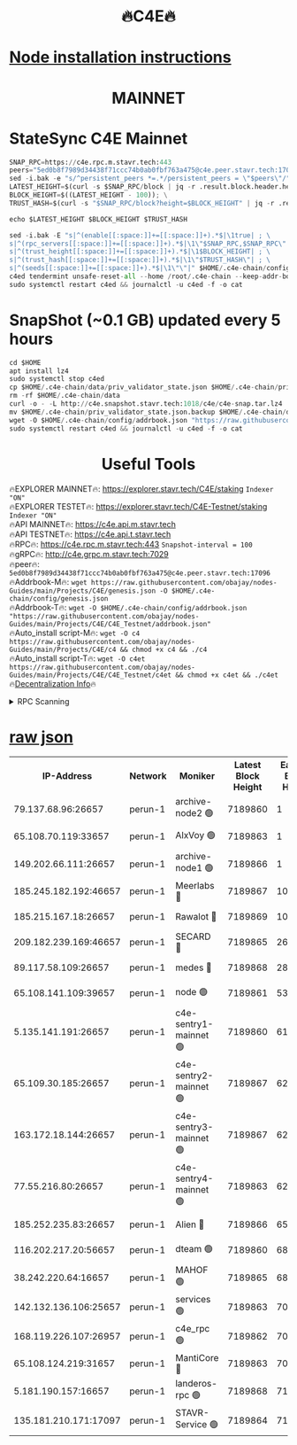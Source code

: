 <h1 align="center"> 🔥C4E🔥</h1>

[Node installation instructions](https://github.com/obajay/nodes-Guides/tree/main/Projects/C4E)
=

<h1 align="center"> MAINNET</h1>

# StateSync C4E Mainnet
```python
SNAP_RPC=https://c4e.rpc.m.stavr.tech:443
peers="5ed0b8f7989d34438f71ccc74b0ab0fbf763a475@c4e.peer.stavr.tech:17096"
sed -i.bak -e "s/^persistent_peers *=.*/persistent_peers = \"$peers\"/" $HOME/.c4e-chain/config/config.toml
LATEST_HEIGHT=$(curl -s $SNAP_RPC/block | jq -r .result.block.header.height); \
BLOCK_HEIGHT=$((LATEST_HEIGHT - 100)); \
TRUST_HASH=$(curl -s "$SNAP_RPC/block?height=$BLOCK_HEIGHT" | jq -r .result.block_id.hash)

echo $LATEST_HEIGHT $BLOCK_HEIGHT $TRUST_HASH

sed -i.bak -E "s|^(enable[[:space:]]+=[[:space:]]+).*$|\1true| ; \
s|^(rpc_servers[[:space:]]+=[[:space:]]+).*$|\1\"$SNAP_RPC,$SNAP_RPC\"| ; \
s|^(trust_height[[:space:]]+=[[:space:]]+).*$|\1$BLOCK_HEIGHT| ; \
s|^(trust_hash[[:space:]]+=[[:space:]]+).*$|\1\"$TRUST_HASH\"| ; \
s|^(seeds[[:space:]]+=[[:space:]]+).*$|\1\"\"|" $HOME/.c4e-chain/config/config.toml
c4ed tendermint unsafe-reset-all --home /root/.c4e-chain --keep-addr-book
sudo systemctl restart c4ed && journalctl -u c4ed -f -o cat
```
# SnapShot (~0.1 GB) updated every 5 hours
```python
cd $HOME
apt install lz4
sudo systemctl stop c4ed
cp $HOME/.c4e-chain/data/priv_validator_state.json $HOME/.c4e-chain/priv_validator_state.json.backup
rm -rf $HOME/.c4e-chain/data
curl -o - -L http://c4e.snapshot.stavr.tech:1018/c4e/c4e-snap.tar.lz4 | lz4 -c -d - | tar -x -C $HOME/.c4e-chain --strip-components 2
mv $HOME/.c4e-chain/priv_validator_state.json.backup $HOME/.c4e-chain/data/priv_validator_state.json
wget -O $HOME/.c4e-chain/config/addrbook.json "https://raw.githubusercontent.com/obajay/nodes-Guides/main/Projects/C4E/addrbook.json"
sudo systemctl restart c4ed && journalctl -u c4ed -f -o cat
```
 <h1 align="center"> Useful Tools</h1>

🔥EXPLORER MAINNET🔥:  https://explorer.stavr.tech/C4E/staking            `Indexer "ON"` \
🔥EXPLORER TESTET🔥:   https://explorer.stavr.tech/C4E-Testnet/staking     `Indexer "ON"` \
🔥API MAINNET🔥:       https://c4e.api.m.stavr.tech \
🔥API TESTNET🔥:       https://c4e.api.t.stavr.tech \
🔥RPC🔥:               https://c4e.rpc.m.stavr.tech:443                  `Snapshot-interval = 100` \
🔥gRPC🔥:              http://c4e.grpc.m.stavr.tech:7029 \
🔥peer🔥:              `5ed0b8f7989d34438f71ccc74b0ab0fbf763a475@c4e.peer.stavr.tech:17096` \
🔥Addrbook-M🔥:    ```wget https://raw.githubusercontent.com/obajay/nodes-Guides/main/Projects/C4E/genesis.json -O $HOME/.c4e-chain/config/genesis.json``` \
🔥Addrbook-T🔥:    ```wget -O $HOME/.c4e-chain/config/addrbook.json "https://raw.githubusercontent.com/obajay/nodes-Guides/main/Projects/C4E/C4E_Testnet/addrbook.json"``` \
🔥Auto_install script-M🔥: ```wget -O c4 https://raw.githubusercontent.com/obajay/nodes-Guides/main/Projects/C4E/c4 && chmod +x c4 && ./c4``` \
🔥Auto_install script-T🔥: ```wget -O c4et https://raw.githubusercontent.com/obajay/nodes-Guides/main/Projects/C4E/C4E_Testnet/c4et && chmod +x c4et && ./c4et``` \
🔥[Decentralization Info](https://github.com/obajay/StateSync-snapshots/tree/main/Projects/C4E/Decentralization)🔥




<details>
<summary>RPC Scanning</summary>

<h2 align="center"> We scan nodes in real time every 4 hours. And we provide the final result of RPC endpoints.
We cannot influence the operation of these nodes in any way. </h2>


```python
If Voting Power is higher than 0 --> then the Node is a validator of the network and may be subject to attack and be a potential threat to the chain.
```
```python
We marked such validators with a red symbol
```

</details>

[raw json](https://rpc-check.c4e.stavr.tech/c4e/rpc-c4e-result.json)
=



<table><tr><th>IP-Address</th><th>Network</th><th>Moniker</th><th>Latest Block Height</th><th>Earliest Block Height</th><th>Catching Up</th><th>Tx Index</th><th>Voting Power</th><th>Scan Time</th></tr><tr><td>79.137.68.96:26657</td><td>perun-1</td><td>archive-node2 🟢</td><td>7189860</td><td>1</td><td>False</td><td>on</td><td>0</td><td>2024-02-15T18:17:22.222721296UTC</td></tr><tr><td>65.108.70.119:33657</td><td>perun-1</td><td>AlxVoy 🟢</td><td>7189863</td><td>1</td><td>False</td><td>on</td><td>0</td><td>2024-02-15T18:17:36.685053365UTC</td></tr><tr><td>149.202.66.111:26657</td><td>perun-1</td><td>archive-node1 🟢</td><td>7189866</td><td>1</td><td>False</td><td>on</td><td>0</td><td>2024-02-15T18:17:55.048671059UTC</td></tr><tr><td>185.245.182.192:46657</td><td>perun-1</td><td>Meerlabs 🔴</td><td>7189867</td><td>1051501</td><td>False</td><td>on</td><td>344594</td><td>2024-02-15T18:18:02.618254054UTC</td></tr><tr><td>185.215.167.18:26657</td><td>perun-1</td><td>Rawalot 🔴</td><td>7189869</td><td>1090501</td><td>False</td><td>on</td><td>450002</td><td>2024-02-15T18:18:14.146503573UTC</td></tr><tr><td>209.182.239.169:46657</td><td>perun-1</td><td>SECARD 🔴</td><td>7189865</td><td>2616101</td><td>False</td><td>off</td><td>749292</td><td>2024-02-15T18:17:50.333312189UTC</td></tr><tr><td>89.117.58.109:26657</td><td>perun-1</td><td>medes 🔴</td><td>7189868</td><td>2826001</td><td>False</td><td>off</td><td>890936</td><td>2024-02-15T18:18:09.347669612UTC</td></tr><tr><td>65.108.141.109:39657</td><td>perun-1</td><td>node 🟢</td><td>7189861</td><td>5303301</td><td>False</td><td>on</td><td>0</td><td>2024-02-15T18:17:24.694089896UTC</td></tr><tr><td>5.135.141.191:26657</td><td>perun-1</td><td>c4e-sentry1-mainnet 🟢</td><td>7189860</td><td>6198001</td><td>False</td><td>on</td><td>0</td><td>2024-02-15T18:17:21.572615833UTC</td></tr><tr><td>65.109.30.185:26657</td><td>perun-1</td><td>c4e-sentry2-mainnet 🟢</td><td>7189867</td><td>6238301</td><td>False</td><td>on</td><td>0</td><td>2024-02-15T18:18:02.300496215UTC</td></tr><tr><td>163.172.18.144:26657</td><td>perun-1</td><td>c4e-sentry3-mainnet 🟢</td><td>7189867</td><td>6239001</td><td>False</td><td>on</td><td>0</td><td>2024-02-15T18:18:02.896679646UTC</td></tr><tr><td>77.55.216.80:26657</td><td>perun-1</td><td>c4e-sentry4-mainnet 🟢</td><td>7189863</td><td>6241001</td><td>False</td><td>on</td><td>0</td><td>2024-02-15T18:17:36.224653880UTC</td></tr><tr><td>185.252.235.83:26657</td><td>perun-1</td><td>Alien 🔴</td><td>7189866</td><td>6502501</td><td>False</td><td>on</td><td>648118</td><td>2024-02-15T18:17:55.757224319UTC</td></tr><tr><td>116.202.217.20:56657</td><td>perun-1</td><td>dteam 🟢</td><td>7189860</td><td>6800901</td><td>False</td><td>on</td><td>0</td><td>2024-02-15T18:17:21.800430083UTC</td></tr><tr><td>38.242.220.64:16657</td><td>perun-1</td><td>MAHOF 🟢</td><td>7189865</td><td>6885501</td><td>False</td><td>on</td><td>0</td><td>2024-02-15T18:17:52.704922038UTC</td></tr><tr><td>142.132.136.106:25657</td><td>perun-1</td><td>services 🟢</td><td>7189863</td><td>7012001</td><td>False</td><td>on</td><td>0</td><td>2024-02-15T18:17:39.393345743UTC</td></tr><tr><td>168.119.226.107:26957</td><td>perun-1</td><td>c4e_rpc 🟢</td><td>7189862</td><td>7089861</td><td>False</td><td>on</td><td>0</td><td>2024-02-15T18:17:29.179076710UTC</td></tr><tr><td>65.108.124.219:31657</td><td>perun-1</td><td>MantiCore 🔴</td><td>7189863</td><td>7089863</td><td>False</td><td>off</td><td>729154</td><td>2024-02-15T18:17:35.785045921UTC</td></tr><tr><td>5.181.190.157:16657</td><td>perun-1</td><td>landeros-rpc 🟢</td><td>7189868</td><td>7180501</td><td>False</td><td>on</td><td>0</td><td>2024-02-15T18:18:13.840877958UTC</td></tr><tr><td>135.181.210.171:17097</td><td>perun-1</td><td>STAVR-Service 🟢</td><td>7189864</td><td>7187401</td><td>False</td><td>on</td><td>0</td><td>2024-02-15T18:17:41.803687846UTC</td></tr></table>
